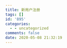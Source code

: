 ```yaml
---
title: 新用户注册
tags: []
id: '895'
categories:
  - - uncategorized
comments: false
date: 2020-05-08 21:32:19
---
```

